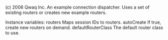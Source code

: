 (c) 2006 Qwaq Inc. An example connection dispatcher. Uses a set of existing routers or creates new example routers.

Instance variables:
	routers		<Dictionary>		Maps session IDs to routers.
	autoCreate	<Boolean>		If true, create new routers on demand.
	defaultRouterClass	<Behavior>	The default router class to use.
